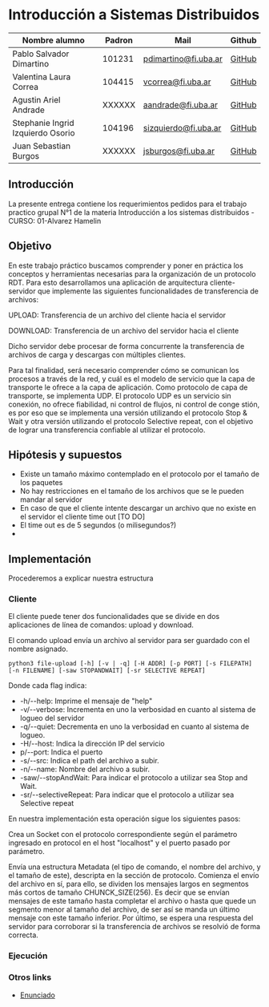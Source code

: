 # Introducción a Sistemas Distribuidos


| Nombre alumno                     | Padron | Mail                 | Github                                     |              
|-----------------------------------|--------|----------------------|--------------------------------------------|
| Pablo Salvador Dimartino          | 101231 | pdimartino@fi.uba.ar | [GitHub](https://github.com/psdimartino) |
| Valentina Laura Correa            | 104415 | vcorrea@fi.uba.ar    | [GitHub](https://github.com/valencorrea)   |
| Agustin Ariel Andrade             | XXXXXX | aandrade@fi.uba.ar   | [GitHub](https://github.com/AgussAndrade) | 
| Stephanie Ingrid Izquierdo Osorio | 104196 | sizquierdo@fi.uba.ar | [GitHub](https://github.com/stephanieizquierdo) | 
| Juan Sebastian Burgos             | XXXXXX | jsburgos@fi.uba.ar   | [GitHub](https://github.com/juansburgos) | 

## Introducción
La presente entrega contiene los requerimientos pedidos para el trabajo practico
grupal N°1 de la materia Introducción a los sistemas distribuidos - CURSO: 01-Alvarez Hamelin

## Objetivo

En este trabajo práctico buscamos comprender y poner en práctica los conceptos y
herramientas necesarias para la organización de un protocolo RDT.
Para esto desarrollamos una aplicación de arquitectura cliente-servidor 
que implemente las siguientes funcionalidades de transferencia de archivos:

UPLOAD: Transferencia de un archivo del cliente hacia el servidor

DOWNLOAD: Transferencia de un archivo del servidor hacia el cliente

Dicho servidor debe procesar de forma concurrente la transferencia
de archivos de carga y descargas con múltiples clientes.

Para tal finalidad, será necesario comprender cómo se comunican los procesos a 
través de la red, y cuál es el modelo de servicio que la capa de transporte 
le ofrece a la capa de aplicación. Como protocolo de capa de transporte, 
se implementa UDP. El protocolo UDP es un servicio 
sin conexión, no ofrece fiabilidad, ni control de flujos, ni control de conge
stión, es por eso que se implementa una versión utilizando 
el protocolo Stop & Wait y otra versión utilizando el protocolo Selective repeat,
con el objetivo de lograr una transferencia confiable al utilizar el protocolo.

## Hipótesis y supuestos

 - Existe un tamaño máximo contemplado en el protocolo por el tamaño de los paquetes 
 - No hay restricciones en el tamaño de los archivos que se le pueden mandar al servidor 
 - En caso de que el cliente intente descargar un archivo que no existe en el servidor el cliente time out [TO DO]
 - El time out es de 5 segundos (o milisegundos?)
 - 
## Implementación

Procederemos a explicar nuestra estructura

### Cliente

El cliente puede tener dos funcionalidades que se divide en dos aplicaciones de línea de comandos: upload y download.

El comando upload envía un archivo al servidor para ser guardado con el nombre asignado.

`python3 file-upload [-h] [-v | -q] [-H ADDR] [-p PORT] [-s FILEPATH] [-n FILENAME] [-saw STOPANDWAIT] [-sr SELECTIVE REPEAT]`

Donde cada flag indica:

- -h/--help: Imprime el mensaje de "help"
- -v/--verbose: Incrementa en uno la verbosidad en cuanto al sistema de logueo del servidor
- -q/--quiet: Decrementa en uno la verbosidad en cuanto al sistema de logueo. 
- -H/--host: Indica la dirección IP del servicio 
- p/--port: Indica el puerto 
- -s/--src: Indica el path del archivo a subir. 
- -n/--name: Nombre del archivo a subir. 
- -saw/--stopAndWait: Para indicar el protocolo a utilizar sea Stop and Wait.
- -sr/--selectiveRepeat: Para indicar que el protocolo a utilizar sea Selective repeat

En nuestra implementación esta operación sigue los siguientes pasos:

Crea un Socket con el protocolo correspondiente según el parámetro ingresado 
en protocol en el host "localhost" y el puerto pasado por parámetro.

Envía una estructura Metadata (el tipo de comando, el nombre del archivo, y 
el tamaño de este), descripta en la sección de protocolo.
Comienza el envío del archivo en sí, para ello, se dividen los mensajes 
largos en segmentos más cortos de tamaño CHUNCK_SIZE(256).
Es decir que se envían mensajes de este tamaño hasta completar el archivo 
o hasta que quede un segmento menor al tamaño del archivo, de ser así se 
manda un último mensaje con este tamaño inferior.
Por último, se espera una respuesta del servidor para corroborar si la transferencia de archivos se resolvió de forma correcta.


### Ejecución


### Otros links
- [Enunciado](https://drive.google.com/file/d/1c0npGce0MuamsgeVyxAR7qn6hFDeaE0t/view?usp=sharing)
